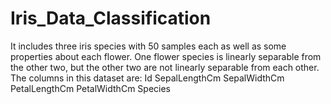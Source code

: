 # Iris_Data_Classification
It includes three iris species with 50 samples each as well as some properties about each flower. One flower species is linearly separable from the other two, but the other two are not linearly separable from each other.  
The columns in this dataset are: 
Id 
SepalLengthCm 
SepalWidthCm 
PetalLengthCm 
PetalWidthCm 
Species
